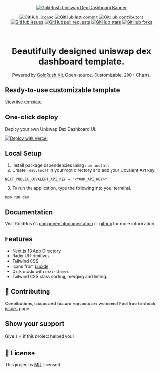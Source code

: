 <div align="center">
  <a href="https://www.covalenthq.com/products/goldrush/" target="_blank">
    <img alt="GoldRush Uniswap Dex Dashboard Banner" src="https://raw.githubusercontent.com/covalenthq/goldrush-uniswap-dex-dashboard-template/main/static/grk-dex-banner.png" style="max-width: 100%;"/>
  </a>
  <br/>
  
[![GitHub license](https://img.shields.io/github/license/covalenthq/goldrush-uniswap-dex-dashboard-template)](https://github.com/covalenthq/goldrush-uniswap-dex-dashboard-template/blob/main/LICENSE)
[![GitHub last commit](https://img.shields.io/github/last-commit/covalenthq/goldrush-uniswap-dex-dashboard-template)](https://github.com/covalenthq/goldrush-uniswap-dex-dashboard-template/commits/master)
[![GitHub contributors](https://img.shields.io/github/contributors/covalenthq/goldrush-uniswap-dex-dashboard-template)](https://github.com/covalenthq/goldrush-uniswap-dex-dashboard-template/graphs/contributors)
[![GitHub issues](https://img.shields.io/github/issues/covalenthq/goldrush-uniswap-dex-dashboard-template)](https://github.com/covalenthq/goldrush-uniswap-dex-dashboard-template/issues)
[![GitHub pull requests](https://img.shields.io/github/issues-pr/covalenthq/goldrush-uniswap-dex-dashboard-template)](https://github.com/covalenthq/goldrush-uniswap-dex-dashboard-template/pulls)
[![GitHub stars](https://img.shields.io/github/stars/covalenthq/goldrush-uniswap-dex-dashboard-template)](https://github.com/covalenthq/goldrush-uniswap-dex-dashboard-template/stargazers)
[![GitHub forks](https://img.shields.io/github/forks/covalenthq/goldrush-uniswap-dex-dashboard-template)](https://github.com/covalenthq/goldrush-uniswap-dex-dashboard-template/network/members)

<!-- Additional sections of your README -->

</div>

<br/>

<h1 align="center">Beautifully designed uniswap dex dashboard template.</h1>

<div align="center">
Powered by <span><a href="https://github.com/covalenthq/goldrush-kit">GoldRush Kit.</a></span> Open-source. Customizable. 200+ Chains.
</div>

## Ready-to-use customizable template

<a href="https://goldrush-uniswap-dex-dashboard.vercel.app">View live template</a>

## One-click deploy

Deploy your own Uniswap Dex Dashboard UI.

[![Deploy with Vercel](https://vercel.com/button)](https://vercel.com/new/clone?repository-url=https%3A%2F%2Fgithub.com%2Fcovalenthq%2Fgoldrush-uniswap-dex-dashboard-template&env=NEXT_PUBLIC_COVALENT_API_KEY&envDescription=Visit%20Covalent%20to%20sign%20up%20for%20an%20API%20key&envLink=https%3A%2F%2Fwww.covalenthq.com%2Fplatform%2Fauth%2Fregister%2F)

## Local Setup

1. Install package dependencies using `npm install`.
2. Create `.env.local` in your root directory and add your Covalent API key.
```
NEXT_PUBLIC_COVALENT_API_KEY = "<YOUR_API_KEY>"
```
3. To run the application, type the following into your terminal.
```
npm run dev
```

## Documentation

Visit GoldRush's [component documentation](https://www.covalenthq.com/docs/unified-api/quickstart/goldrush-kit/) or [github](https://github.com/covalenthq/goldrush-kit)  for more information.

## Features

- Next.js 13 App Directory
- Radix UI Primitives
- Tailwind CSS
- Icons from [Lucide](https://lucide.dev)
- Dark mode with `next-themes`
- Tailwind CSS class sorting, merging and linting.


## 🤝 Contributing

Contributions, issues and feature requests are welcome!
Feel free to check <a href="https://github.com/covalenthq/goldrush-uniswap-dex-dashboard-template/issues">issues</a> page.

## Show your support

Give a ⭐️ if this project helped you!



## 📝 License

This project is <a href="https://github.com/covalenthq/goldrush-uniswap-dex-dashboard-template/blob/main/LICENSE">MIT</a> licensed.


